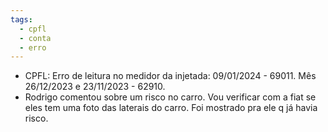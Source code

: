 ```yaml
---
tags:
  - cpfl
  - conta
  - erro
---
```

 - CPFL: Erro de leitura no medidor da injetada: 09/01/2024 - 69011. Mês 26/12/2023 e 23/11/2023 - 62910.
 - Rodrigo comentou sobre um risco no carro. Vou verificar com a fiat se eles tem uma foto das laterais do carro. Foi mostrado pra ele q já havia risco.